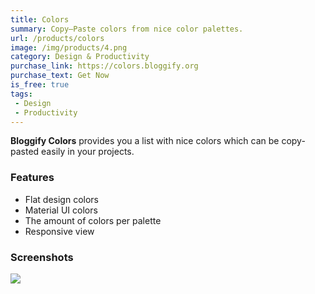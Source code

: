```yaml
---
title: Colors
summary: Copy—Paste colors from nice color palettes.
url: /products/colors
image: /img/products/4.png
category: Design & Productivity
purchase_link: https://colors.bloggify.org
purchase_text: Get Now
is_free: true
tags:
 - Design
 - Productivity
---
```


**Bloggify Colors** provides you a list with nice colors which can be
copy-pasted easily in your projects.

### Features

 - Flat design colors
 - Material UI colors
 - The amount of colors per palette
 - Responsive view

### Screenshots

![](/products/4/1.png)
